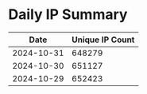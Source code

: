 # Daily IP Summary
| Date | Unique IP Count |
|----|----|
| 2024-10-31 | 648279 |
| 2024-10-30 | 651127 |
| 2024-10-29 | 652423 |